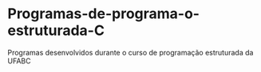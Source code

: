 # Programas-de-programa-o-estruturada-C
Programas desenvolvidos durante o curso de programação estruturada da UFABC
